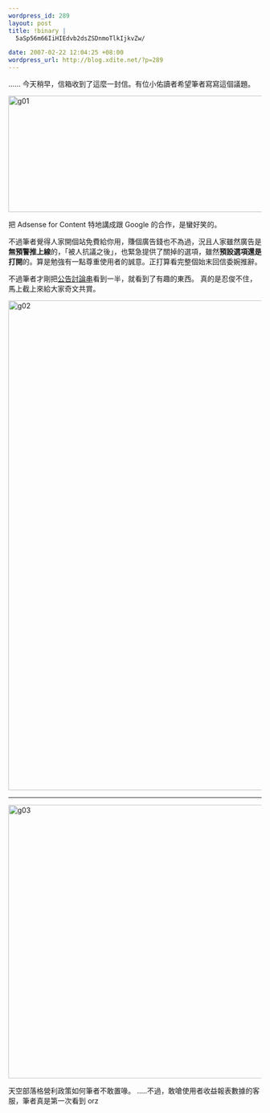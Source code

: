```yaml
--- 
wordpress_id: 289
layout: post
title: !binary |
  5aSp56m66IiHIEdvb2dsZSDnmoTlkIjkvZw/

date: 2007-02-22 12:04:25 +08:00
wordpress_url: http://blog.xdite.net/?p=289
---
```

...... 今天稍早，信箱收到了這麼一封信。有位小佑讀者希望筆者寫寫這個議題。

<a href="http://www.flickr.com/photos/14765209@N00/398339338/" title="Photo Sharing"><img src="http://farm1.static.flickr.com/158/398339338_e4c0982ac8_o.png" alt="g01" height="232" width="595" /></a>

把 Adsense for Content 特地講成跟 Google 的合作，是蠻好笑的。

不過筆者覺得人家開個站免費給你用，賺個廣告錢也不為過，況且人家雖然廣告是<b>無預警推上線</b>的，「被人抗議之後」，也緊急提供了關掉的選項，雖然<b>預設選項還是打開</b>的。算是勉強有一點尊重使用者的誠意。正打算看完整個始末回信委婉推辭。

不過筆者才剛把<a href="http://blog.yam.com/service/article/8185886">公告討論串</a>看到一半，就看到了有趣的東西。
真的是忍俊不住，馬上截上來給大家奇文共賞。

<!--more-->


<a href="http://www.flickr.com/photos/14765209@N00/398339354/" title="Photo Sharing"><img src="http://farm1.static.flickr.com/141/398339354_9962f0136d_o.png" alt="g02" height="976" width="579" /></a>

-------------------------------------------------

<a href="http://www.flickr.com/photos/14765209@N00/398339262/" title="Photo Sharing"><img src="http://farm1.static.flickr.com/149/398339262_0b0136160e_o.png" alt="g03" height="545" width="571" /></a>


天空部落格營利政策如何筆者不敢置喙。
.....不過，敢嗆使用者收益報表數據的客服，筆者真是第一次看到 orz
